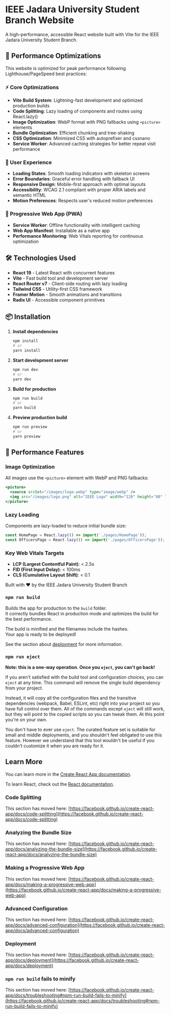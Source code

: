 # IEEE Jadara University Student Branch Website

A high-performance, accessible React website built with Vite for the IEEE Jadara University Student Branch.

## 🚀 Performance Optimizations

This website is optimized for peak performance following Lighthouse/PageSpeed best practices:

### ⚡ Core Optimizations
- **Vite Build System**: Lightning-fast development and optimized production builds
- **Code Splitting**: Lazy loading of components and routes using React.lazy()
- **Image Optimization**: WebP format with PNG fallbacks using `<picture>` elements
- **Bundle Optimization**: Efficient chunking and tree-shaking
- **CSS Optimization**: Minimized CSS with autoprefixer and cssnano
- **Service Worker**: Advanced caching strategies for better repeat visit performance

### 🎨 User Experience
- **Loading States**: Smooth loading indicators with skeleton screens
- **Error Boundaries**: Graceful error handling with fallback UI
- **Responsive Design**: Mobile-first approach with optimal layouts
- **Accessibility**: WCAG 2.1 compliant with proper ARIA labels and semantic HTML
- **Motion Preferences**: Respects user's reduced motion preferences

### 📱 Progressive Web App (PWA)
- **Service Worker**: Offline functionality with intelligent caching
- **Web App Manifest**: Installable as a native app
- **Performance Monitoring**: Web Vitals reporting for continuous optimization

## 🛠 Technologies Used

- **React 19** - Latest React with concurrent features
- **Vite** - Fast build tool and development server  
- **React Router v7** - Client-side routing with lazy loading
- **Tailwind CSS** - Utility-first CSS framework
- **Framer Motion** - Smooth animations and transitions
- **Radix UI** - Accessible component primitives

## 📦 Installation

1. **Install dependencies**
   ```bash
   npm install
   # or
   yarn install
   ```

2. **Start development server**
   ```bash
   npm run dev
   # or
   yarn dev
   ```

3. **Build for production**
   ```bash
   npm run build
   # or
   yarn build
   ```

4. **Preview production build**
   ```bash
   npm run preview
   # or
   yarn preview
   ```

## 🎯 Performance Features

### Image Optimization
All images use the `<picture>` element with WebP and PNG fallbacks:
```jsx
<picture>
  <source srcSet="/images/logo.webp" type="image/webp" />
  <img src="/images/logo.png" alt="IEEE Logo" width="120" height="80" loading="lazy" />
</picture>
```

### Lazy Loading
Components are lazy-loaded to reduce initial bundle size:
```jsx
const HomePage = React.lazy(() => import('./pages/HomePage'));
const OfficersPage = React.lazy(() => import('./pages/OfficersPage'));
```

### Key Web Vitals Targets
- **LCP (Largest Contentful Paint)**: < 2.5s
- **FID (First Input Delay)**: < 100ms  
- **CLS (Cumulative Layout Shift)**: < 0.1

Built with ❤️ by the IEEE Jadara University Student Branch

### `npm run build`

Builds the app for production to the `build` folder.\
It correctly bundles React in production mode and optimizes the build for the best performance.

The build is minified and the filenames include the hashes.\
Your app is ready to be deployed!

See the section about [deployment](https://facebook.github.io/create-react-app/docs/deployment) for more information.

### `npm run eject`

**Note: this is a one-way operation. Once you `eject`, you can't go back!**

If you aren't satisfied with the build tool and configuration choices, you can `eject` at any time. This command will remove the single build dependency from your project.

Instead, it will copy all the configuration files and the transitive dependencies (webpack, Babel, ESLint, etc) right into your project so you have full control over them. All of the commands except `eject` will still work, but they will point to the copied scripts so you can tweak them. At this point you're on your own.

You don't have to ever use `eject`. The curated feature set is suitable for small and middle deployments, and you shouldn't feel obligated to use this feature. However we understand that this tool wouldn't be useful if you couldn't customize it when you are ready for it.

## Learn More

You can learn more in the [Create React App documentation](https://facebook.github.io/create-react-app/docs/getting-started).

To learn React, check out the [React documentation](https://reactjs.org/).

### Code Splitting

This section has moved here: [https://facebook.github.io/create-react-app/docs/code-splitting](https://facebook.github.io/create-react-app/docs/code-splitting)

### Analyzing the Bundle Size

This section has moved here: [https://facebook.github.io/create-react-app/docs/analyzing-the-bundle-size](https://facebook.github.io/create-react-app/docs/analyzing-the-bundle-size)

### Making a Progressive Web App

This section has moved here: [https://facebook.github.io/create-react-app/docs/making-a-progressive-web-app](https://facebook.github.io/create-react-app/docs/making-a-progressive-web-app)

### Advanced Configuration

This section has moved here: [https://facebook.github.io/create-react-app/docs/advanced-configuration](https://facebook.github.io/create-react-app/docs/advanced-configuration)

### Deployment

This section has moved here: [https://facebook.github.io/create-react-app/docs/deployment](https://facebook.github.io/create-react-app/docs/deployment)

### `npm run build` fails to minify

This section has moved here: [https://facebook.github.io/create-react-app/docs/troubleshooting#npm-run-build-fails-to-minify](https://facebook.github.io/create-react-app/docs/troubleshooting#npm-run-build-fails-to-minify)
